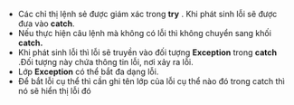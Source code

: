 - Các chỉ thị lệnh sẻ được giám xác trong **try** . Khi phát sinh lỗi sẽ được đưa vào **catch**.
- Nếu thực hiện câu lệnh mà không có lỗi thì không chuyển sang khối **catch.** 
- Khi phát sinh lỗi thì lỗi sẽ truyền vào đối tượng **Exception** trong **catch** .Đối tượng này chứa thông tin lỗi, nơi xảy ra lỗi.
- Lớp **Exception** có thể bắt đa dạng lỗi.
- Để bắt lỗi cụ thể thì cần ghi tên lớp của lỗi cụ thể nào đó trong catch thì nó sẽ hiển thị lỗi đó